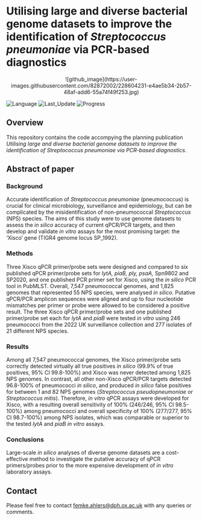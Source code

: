 # Utilising large and diverse bacterial genome datasets to improve the identification of *Streptococcus pneumoniae* via PCR-based diagnostics
<p align="center">
  ![github_image](https://user-images.githubusercontent.com/82872002/228604231-e4ae5b34-2b57-48af-add6-55a74f49f253.jpg)
</p>
  
![Language](https://img.shields.io/badge/Coding%20Language-R%20version%204.2.1-blueviolet)
![Last_Update](https://img.shields.io/badge/Last%20Repository%20Update-March%202023-brightgreen)
![Progress](https://img.shields.io/badge/Repository%20Progress-Complete-brightgreen)

## Overview
This repository contains the code accompying the planning publication *Utilising large and diverse bacterial genome datasets to improve the identification of Streptococcus pneumoniae via PCR-based diagnostics*.

## Abstract of paper
### Background
Accurate identification of *Streptococcus pneumoniae* (pneumococcus) is crucial for clinical microbiology, surveillance and epidemiology, but can be complicated by the misidentification of non-pneumococcal *Streptococcus* (NPS) species. The aims of this study were to use genome datasets to assess the *in silico* accuracy of current qPCR/PCR targets, and then develop and validate *in vitro* assays for the most promising target: the ‘Xisco’ gene (TIGR4 genome locus SP_1992). 

### Methods 
Three Xisco qPCR primer/probe sets were designed and compared to six published qPCR primer/probe sets for *lytA, piaB, ply, psaA,* Spn9802 and SP2020, and one published PCR primer set for Xisco, using the *in silico* PCR tool in PubMLST. Overall, 7,547 pneumococcal genomes, and 1,825 genomes that represented 55 NPS species, were analysed *in silico*. Putative qPCR/PCR amplicon sequences were aligned and up to four nucleotide mismatches per primer or probe were allowed to be considered a positive result. The three Xisco qPCR primer/probe sets and one published primer/probe set each for *lytA* and *piaB* were tested *in vitro* using 246 pneumococci from the 2022 UK surveillance collection and 277 isolates of 21 different NPS species.

### Results
Among all 7,547 pneumococcal genomes, the Xisco primer/probe sets correctly detected virtually all true positives *in silico* (99.9% of true positives, 95% CI 99.8-100%) and Xisco was never detected among 1,825 NPS genomes. In contrast, all other non-Xisco qPCR/PCR targets detected 96.8-100% of pneumococci *in silico*, and produced *in silico* false positives for between 1 and 82 NPS genomes (*Streptococcus pseudopneumoniae* or *Streptococcus mitis*). Therefore, *in vitro* qPCR assays were developed for Xisco, with a resulting overall sensitivity of 100% (246/246, 95% CI 98.5-100%) among pneumococci and overall specificity of 100% (277/277, 95% CI 98.7-100%) among NPS isolates, which was comparable or superior to the tested *lytA* and *piaB in vitro* assays.

### Conclusions
Large-scale *in silico* analyses of diverse genome datasets are a cost-effective method to investigate the putative accuracy of qPCR primers/probes prior to the more expensive development of *in vitro* laboratory assays.

## Contact
Please feel free to contact femke.ahlers@dph.ox.ac.uk with any queries or comments.

